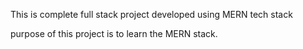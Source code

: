 This is complete full stack project developed using MERN tech stack

purpose of this project is to learn the MERN stack.
